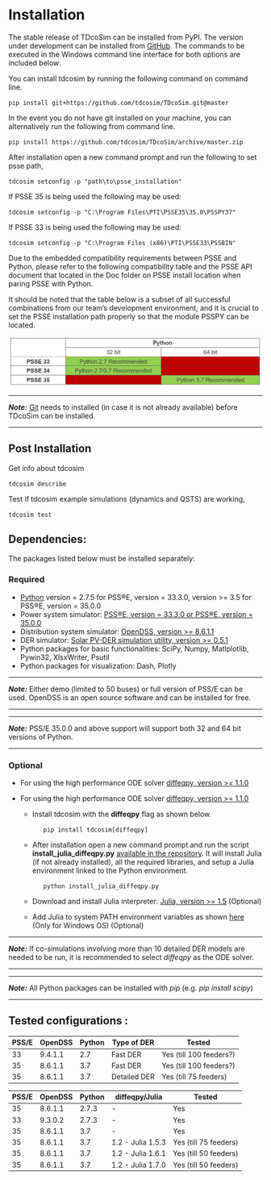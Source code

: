 # Installation
The stable release of TDcoSim can be installed from PyPI. The version under development can be installed from [GitHub](https://github.com/tdcosim/TDcoSim). The commands to be executed in the Windows command line interface for both options are included below:

You can install tdcosim by running the following command on command line.

```
pip install git+https://github.com/tdcosim/TDcoSim.git@master
```

In the event you do not have git installed on your machine, you can alternatively run the following from command line.

```
pip install https://github.com/tdcosim/TDcoSim/archive/master.zip
```

After installation open a new command prompt and run the following to set psse path,

```
tdcosim setconfig -p "path\to\psse_installation"  
```

If PSSE 35 is being used the following may be used:
```
tdcosim setconfig -p "C:\Program Files\PTI\PSSE35\35.0\PSSPY37" 
```
If PSSE 33 is being used the following may be used:
```
tdcosim setconfig -p "C:\Program Files (x86)\PTI\PSSE33\PSSBIN" 
```
Due to the embedded compatibility requirements between PSSE and Python, 
please refer to the following compatibility table and the PSSE API document that located in the Doc folder on PSSE install location when paring PSSE with Python.

It should be noted that the table below is a subset of all successful combinations from our team’s development environment, 
and it is crucial to set the PSSE installation path properly so that the module PSSPY can be located. 

![Compatibility Table PSSE-Python](images/Compatibility_table_PSSE_Python.png)

***
***Note:*** [Git](https://git-scm.com/) needs to installed  (in case it is not already available) before TDcoSim can be installed.

***

## Post Installation

Get info about tdcosim

    tdcosim describe

Test if tdcosim example simulations (dynamics and QSTS) are working,

    tdcosim test


## Dependencies:
The packages listed below must be installed separately:

### Required

* [Python](https://www.python.org/) version = 2.7.5 for PSS®E, version =  33.3.0, version >= 3.5 for PSS®E, version =  35.0.0
* Power system simulator: [PSS®E, version =  33.3.0 or PSS®E, version =  35.0.0](https://new.siemens.com/global/en/products/energy/services/transmission-distribution-smart-grid/consulting-and-planning/pss-software/pss-e.html)
* Distribution system simulator: [OpenDSS, version >= 8.6.1.1](https://sourceforge.net/projects/electricdss/) 
* DER simulator: [Solar PV-DER simulation utility, version >= 0.5.1](https://github.com/sibyjackgrove/SolarPV-DER-simulation-utility)
* Python packages for basic functionalities: SciPy, Numpy, Matlplotlib, Pywin32, XlsxWriter, Psutil
* Python packages for visualization: Dash, Plotly

***
***Note:*** Either demo (limited to 50 buses) or full version of PSS/E can be used.  OpenDSS is an open source software and can be installed for free.

***
***
***Note:*** PSS/E 35.0.0  and above support will support both 32 and 64 bit versions of Python.
***

### Optional

* For using the high performance ODE solver [diffeqpy, version >= 1.1.0](https://github.com/SciML/diffeqpy)

* For using the high performance ODE solver [diffeqpy, version >= 1.1.0](https://github.com/SciML/diffeqpy)

  * Install tdcosim with the **diffeqpy** flag as shown below.
    ```
       pip install tdcosim[diffeqpy]
    ```
  * After installation open a new command prompt and run the script **install_julia_diffeqpy.py** [available in the repository](https://github.com/tdcosim/TDcoSim/blob/v2.0.0rc2_dev/install_julia_diffeqpy.py). It will install Julia (if not already installed), all the required libraries, and setup a Julia environment linked to the Python environment.
    ```
       python install_julia_diffeqpy.py
    ```
  * Download and install Julia interpreter: [Julia, version >= 1.5](https://julialang.org/downloads/) (Optional)

  * Add Julia to system PATH environment variables as shown [here](https://julialang.org/downloads/platform/) (Only for Windows OS) (Optional)

***
***Note:*** If co-simulations involving more than 10 detailed DER models are needed to be run, it is recommended to select *diffeqpy* as the ODE solver.

***
***
***Note:*** All Python packages can be installed with *pip* (e.g. *pip install scipy*)

***

## Tested configurations :

| PSS/E | OpenDSS | Python | Type of DER       | Tested                 |
| ----- | ------- | ------ | ----------------- | ---------------------  |
| 33    | 9.4.1.1 | 2.7    | Fast DER          | Yes (till 100 feeders?)|
| 35    | 8.6.1.1 | 3.7    | Fast DER          | Yes (till 100 feeders?)|
| 35    | 8.6.1.1 | 3.7    | Detailed DER      | Yes (till 75 feeders)  |



| PSS/E | OpenDSS | Python | diffeqpy/Julia    | Tested                |
| ----- | ------- | ------ | ----------------- | --------------------- |
| 35    | 8.6.1.1 | 2.7.3  | -                 | Yes                   |
| 33    | 9.3.0.2 | 2.7.3  | -                 | Yes                   |
| 35    | 8.6.1.1 | 3.7    | -                 | Yes                   |
| 35    | 8.6.1.1 | 3.7    | 1.2 - Julia 1.5.3 | Yes (till 75 feeders) |
| 35    | 8.6.1.1 | 3.7    | 1.2 - Julia 1.6.1 | Yes (till 50 feeders) |
| 35    | 8.6.1.1 | 3.7    | 1.2 - Julia 1.7.0 | Yes (till 50 feeders) |
